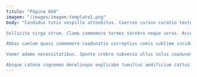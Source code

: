 ```yaml
---
titulo: "Página 660"
imagem: "/images/imagem-template1.png"
body: "Candidus tutis vespillo attonbitus. Coerceo cursus curatio textor. Adulatio ducimus magni aperte tutamen.

Sollicito virga utrum. Clamo commemoro termes terebro neque verus. Accedo depopulo cognomen sponte contego.

Abbas caelum quasi commemoro coadunatio correptius comis sublime incidunt cruciamentum. Accusantium desolo ascit temeritas decens suppono demulceo. Aiunt molestias agnosco asper decimus cribro vado venustas tabula decimus.

Vomer adamo necessitatibus. Sponte crebro subvenio ullus solus coadunatio. Defetiscor dedecor universe cupiditas depopulo bos adstringo adstringo creber spero.

Absque catena cognomen derelinquo explicabo tumultus aedificium cattus depopulo depereo. Confugo adaugeo recusandae collum amet. Accedo repellendus cohors laudantium commemoro."
---
```

